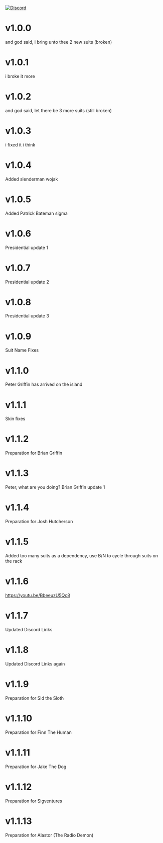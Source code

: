 [![Discord](https://img.shields.io/discord/1168655651455639582?style=for-the-badge&logo=discord&logoColor=%235865F2&label=%20&labelColor=%23121212&color=%235865F2)](https://discord.gg/shrek)

# v1.0.0

and god said, i bring unto thee 2 new suits (broken)

# v1.0.1

i broke it more

# v1.0.2

and god said, let there be 3 more suits (still broken)

# v1.0.3

i fixed it i think

# v1.0.4

Added slenderman wojak

# v1.0.5

Added Patrick Bateman sigma

# v1.0.6

Presidential update 1

# v1.0.7

Presidential update 2

# v1.0.8

Presidential update 3

# v1.0.9

Suit Name Fixes

# v1.1.0

Peter Griffin has arrived on the island

# v1.1.1

Skin fixes

# v1.1.2

Preparation for Brian Griffin

# v1.1.3

Peter, what are you doing? Brian Griffin update 1

# v1.1.4

Preparation for Josh Hutcherson

# v1.1.5

Added too many suits as a dependency, use B/N to cycle through suits on the rack

# v1.1.6

https://youtu.be/BbeeuzU5Qc8

# v1.1.7

Updated Discord Links

# v1.1.8

Updated Discord Links again

# v1.1.9

Preparation for Sid the Sloth

# v1.1.10

Preparation for Finn The Human

# v1.1.11

Preparation for Jake The Dog

# v1.1.12

Preparation for Sigventures

# v1.1.13

Preparation for Alastor (The Radio Demon)
